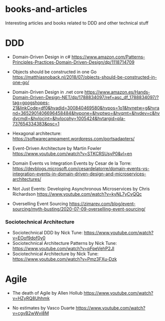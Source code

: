 # books-and-articles
Interesting articles and books related to DDD and other technical stuff


# DDD
- Domain-Driven Design in c# https://www.amazon.com/Patterns-Principles-Practices-Domain-Driven-Design/dp/1118714709

- Objects should be constructed in one Go https://matthiasnoback.nl/2018/07/objects-should-be-constructed-in-one-go/

- Domain-Driven Design in .net core https://www.amazon.es/Hands-Domain-Driven-Design-NET/dp/1788834097/ref=asc_df_1788834097/?tag=googshopes-21&linkCode=df0&hvadid=300840469580&hvpos=1o1&hvnetw=g&hvrand=3652901406696458484&hvpone=&hvptwo=&hvqmt=&hvdev=c&hvdvcmdl=&hvlocint=&hvlocphy=1005424&hvtargid=pla-737654334383&psc=1

- Hexagonal architecture: https://softwarecampament.wordpress.com/portsadapters/

- Event-Driven Architecture by Martin Fowler https://www.youtube.com/watch?v=STKCRSUsyP0&vl=en

- Domain Events vs Integration Events by Cesar de la Torre: https://devblogs.microsoft.com/cesardelatorre/domain-events-vs-integration-events-in-domain-driven-design-and-microservices-architectures/

- Not Just Events: Developing Asynchronous Microservices by Chris Richardson https://www.youtube.com/watch?v=kyNL7yCvQQc

- Overselling Event Sourcing https://zimarev.com/blog/event-sourcing/myth-busting/2020-07-09-overselling-event-sourcing/

### Sociotechnical Architecture
- Sociotechnical DDD by Nick Tune: https://www.youtube.com/watch?v=EOof9dof0y0
- Sociotechnical Architecture Patterns by Nick Tune: https://www.youtube.com/watch?v=pFpeVehP2JI
- Sociotechnical Architecture by Nick Tune: https://www.youtube.com/watch?v=Pmz3FXu-Dzk


# Agile
- The death of Agile by Allen Hollub https://www.youtube.com/watch?v=HZyRQ8Uhhmk

- No estimates by Vasco Duarte https://www.youtube.com/watch?v=cgvB2wWvi8M
